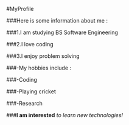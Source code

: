 #MyProfile

###Here is some information about me :

###1.I am studying BS Software Engineering

###2.I love coding

###3.I enjoy problem solving


###-My hobbies include :

 ###-Coding
 
 ###-Playing cricket
 
 ###-Research
 
 ###**I am interested**  *to learn new technologies!*
